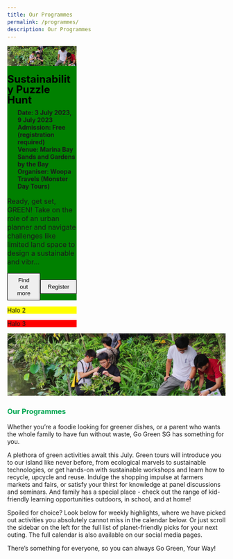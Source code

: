 ```yaml
---
title: Our Programmes
permalink: /programmes/
description: Our Programmes
---
```

<style>
	.row {
		gap: 1rem;
	}
	
	.programmes__item {
		width: calc(33.33% - .5rem) !important;
	}
	
	.programmes > img {
		width: 100%;
	}
	
	.programmes__item > h2 {
		color: black;
		font-size: 1.5rem;
		line-height: 1.5rem;
		margin: 1rem 0 .5rem;
	}
	
	.programmes__item__detail > ul {
		display: flex;
		flex-direction: column;
		list-style-type: none;
		margin: 0;
	}
	
	.programmes__item__detail > li {
		margin: 0;
		font-size: 1rem;
	}
	
	.programmes__item__body > p {
		font-size: 1rem;
	}
	
	.programmes__item__actions {
		display: flex;
		align-items: center;
		margin-top: 1rem;
	}
	
	.programmes__item__actions > button {
		border: 1px solid black;
		padding: .5rem 1rem;
		height: fit-content;
	}
</style>

<div class="row">
	<div style="background-color: green;" class="programmes__item col is-one-third">
		<img src="/images/our-programmes.png">
		<h2>Sustainability Puzzle Hunt</h2>
		<div class="programmes__item__detail">
			<ul>
				<li><strong>Date: 3 July 2023, 9 July 2023</strong></li>
				<li><strong>Admission: Free (registration required)</strong></li>
				<li><strong>Venue: Marina Bay Sands and Gardens by the Bay</strong></li>
				<li><strong>Organiser: Woopa Travels (Monster Day Tours)</strong></li>
			</ul>
		</div>
		<div class="programmes__item__body">
			<p>Ready, get set, GREEN! Take on the role of an urban planner and navigate challenges like limited land space to  design a sustainable and vibr...
		</p></div>
		<div class="programmes__item__actions">
			<button>Find out more</button>
			<button>Register</button>
		</div>
	</div>
	<div style="background-color: yellow;" class="programmes__item col is-one-third">
		<p>Halo 2</p>
	</div>
	<div style="background-color: red;" class="programmes__item col is-one-third">
		<p>Halo 3</p>
	</div>
</div>

![](/images/our-programmes.png)
### <span class="tx-green">Our Programmes</span>

Whether you’re a foodie looking for greener dishes, or a parent who wants the whole family to have fun without waste, Go Green SG has something for you.

A plethora of green activities await this July. Green tours will introduce you to our island like never before, from ecological marvels to sustainable technologies, or get hands-on with sustainable workshops and learn how to recycle, upcycle and reuse. Indulge the shopping impulse at farmers markets and fairs, or satisfy your thirst for knowledge at panel discussions and seminars. And family has a special place - check out the range of kid-friendly learning opportunities outdoors, in school, and at home!

Spoiled for choice? Look below for weekly highlights, where we have picked out activities you absolutely cannot miss in the calendar below. Or just scroll the sidebar on the left for the full list of planet-friendly picks for your next outing. The full calendar is also available on our social media pages.

There’s something for everyone, so you can always Go Green, Your Way!

<style>
	.tx-green { color: #00A651; }
	.tx-light-green { color: #A9CB5A; }
	.tx-dark-green { color: #52A057; }
	.tx-blue { color: #71B4DA; }
	.tx-gray { color: #9B9B9B; }
	.tx-brown { color: #8B572A; }
</style>